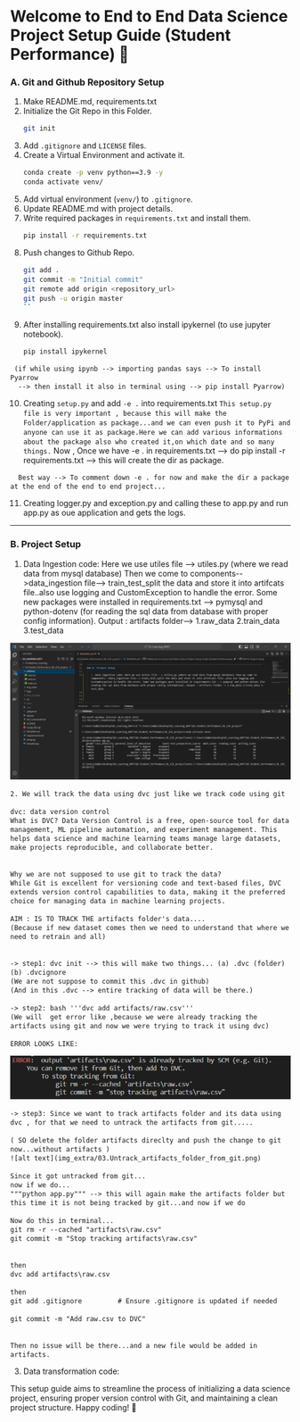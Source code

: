 # Welcome to End to End Data Science Project Setup Guide (Student Performance) 🚀


### A. Git and Github Repository Setup

   1. Make README.md, requirements.txt
   2. Initialize the Git Repo in this Folder. 
        ```bash
        git init 
        ```
   3. Add `.gitignore` and `LICENSE` files.
   4. Create a Virtual Environment and activate it.
        ```bash
        conda create -p venv python==3.9 -y
        conda activate venv/
        ```
   5. Add virtual environment (`venv/`) to `.gitignore`.
   6. Update README.md with project details.
   7. Write required packages in `requirements.txt` and install them.
        ```bash
        pip install -r requirements.txt
        ```
   8. Push changes to Github Repo.
        ```bash
        git add .
        git commit -m "Initial commit"
        git remote add origin <repository_url>
        git push -u origin master
        ``
   9. After installing requirements.txt also install ipykernel (to use jupyter notebook).
       ```bash
       pip install ipykernel
       ```
     (if while using ipynb --> importing pandas says --> To install Pyarrow 
      --> then install it also in terminal using --> pip install Pyarrow)


   
   10. Creating `setup.py` and add `-e .` into requirements.txt
      ```
      This setup.py file is very important , because this will make the Folder/application as package...and we can even push it to PyPi and anyone can use it as package.Here we can add various informations about the package also who created it,on which date and so many things.
      ```
      Now , Once we have -e . in requirements.txt --> do pip install -r requirements.txt --> this will create the dir as package.

      Best way --> To comment down -e . for now and make the dir a package at the end of the end to end project...
       

   11. Creating logger.py and exception.py and calling these to app.py and run app.py as oue application and gets the logs.
       
-----------------------------------------------------------------------------------------------------------------------------
### B. Project Setup

   1. Data Ingestion code: Here we use utiles file --> utiles.py (where we read data from mysql database) Then we come to components-->data_ingestion file--> train_test_split the data and store it into artifcats file..also use logging and CustomException to handle the error. Some new packages were installed in requirements.txt --> pymysql and python-dotenv (for reading the sql data from database with proper config information). Output : artifacts folder--> 1.raw_data 2.train_data 3.test_data

   ![alt text](img_extra/01.DataIngestion_and_traintestsplit.png)


    2. We will track the data using dvc just like we track code using git

    dvc: data version control
    What is DVC? Data Version Control is a free, open-source tool for data management, ML pipeline automation, and experiment management. This helps data science and machine learning teams manage large datasets, make projects reproducible, and collaborate better.


    Why we are not supposed to use git to track the data?
    While Git is excellent for versioning code and text-based files, DVC extends version control capabilities to data, making it the preferred choice for managing data in machine learning projects.
    
    AIM : IS TO TRACK THE artifacts folder's data....
    (Because if new dataset comes then we need to understand that where we need to retrain and all)

  
    -> step1: dvc init --> this will make two things... (a) .dvc (folder)  (b) .dvcignore
    (We are not suppose to commit this .dvc in github)
    (And in this .dvc --> entire tracking of data will be there.)
     
    -> step2: bash '''dvc add artifacts/raw.csv'''
    (We will  get error like ,because we were already tracking the artifacts using git and now we were trying to track it using dvc)

    ERROR LOOKS LIKE:
  ![alt text](img_extra/02.Error_as_git_was_tracking_it_and_dvc_trying_to_track_ConflictRaised.png)


    -> step3: Since we want to track artifacts folder and its data using dvc , for that we need to untrack the artifacts from git.....

    ( SO delete the folder artifacts direclty and push the change to git now...without artifacts )
    ![alt text](img_extra/03.Untrack_artifacts_folder_from_git.png)

    Since it got untracked from git...
    now if we do...
    """python app.py""" --> this will again make the artifacts folder but this time it is not being tracked by git...and now if we do 
    
    Now do this in terminal...
    git rm -r --cached "artifacts\raw.csv"
    git commit -m "Stop tracking artifacts\raw.csv"


    then 
    dvc add artifacts\raw.csv

    then
    git add .gitignore         # Ensure .gitignore is updated if needed
    
    git commit -m "Add raw.csv to DVC"


    Then no issue will be there...and a new file would be added in artifacts.

   3. Data transformation code:

This setup guide aims to streamline the process of initializing a data science project, ensuring proper version control with Git, and maintaining a clean project structure. Happy coding! 🎉